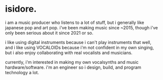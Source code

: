 # isidore.

i am a music producer who listens to a lot of stuff, but i generally like
japanese pop and art pop. i've been making music since ~2015, though i've only
been serious about it since 2021 or so.

i like using digital instruments because i can't play instruments that well,
and i like using VOCALOIDs because i'm not confident in my own singing, but
i also enjoy collaborating with real vocalists and musicians.

currently, i'm interested in making my own vocalsynths and music
hardware/software. i'm an engineer so i design, build, and program technology a
lot.